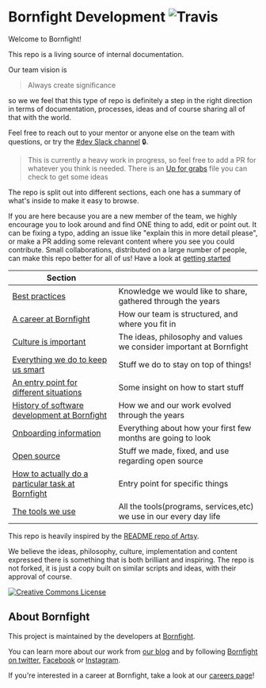 # Bornfight Development ![Travis](https://api.travis-ci.org/bornfight/README.svg?branch=master)

Welcome to Bornfight!

This repo is a living source of internal documentation.

Our team vision is

> Always create significance

so we we feel that this type of repo is definitely a step in the right direction in terms of documentation,
processes, ideas and of course sharing all of that with the world.

Feel free to reach out to your mentor or anyone else on the team with questions, or try the
[#dev Slack channel](https://bornfight.slack.com/messages/general-development) 🔒.

> This is currently a heavy work in progress, so feel free to add a PR for whatever you think is needed. There is
> an [Up for grabs](topics-up-for-grabs.md) file you can check to get some ideas

The repo is split out into different sections, each one has a summary of what's inside to make it easy to browse.

If you are here because you are a new member of the team, we highly encourage you to look around and find ONE thing
to add, edit or point out. It can be fixing a typo, adding an issue like "explain this in more detail please", or
make a PR adding some relevant content where you see you could contribute. Small collaborations, distributed on a
large number of people, can make this repo better for all of us! Have a look at
[getting started](getting-started/first-notes.md)

<!-- prettier-ignore-start -->
<!-- start_toc -->
| Section |  |
|---|---|
| [Best practices](/best-practises#readme) | Knowledge we would like to share, gathered through the years |
| [A career at Bornfight](/careers#readme) | How our team is structured, and where you fit in |
| [Culture is important](/culture#readme) | The ideas, philosophy and values we consider important at Bornfight |
| [Everything we do to keep us smart](/education#readme) | Stuff we do to stay on top of things! |
| [An entry point for different situations](/getting-started#readme) | Some insight on how to start stuff |
| [History of software development at Bornfight](/history#readme) | How we and our work evolved through the years |
| [Onboarding information](/onboarding#readme) | Everything about how your first few months are going to look |
| [Open source](/open-source#readme) | Stuff we made, fixed, and use regarding open source |
| [How to actually do a particular task at Bornfight](/playbooks#readme) | Entry point for specific things |
| [The tools we use](/tools#readme) | All the tools(programs, services,etc) we use in our every day life |
<!-- end_toc -->
<!-- prettier-ignore-end -->

This repo is heavily inspired by the [README repo of Artsy](https://github.com/artsy/README).

We believe the ideas, philosophy, culture, implementation and content expressed there is something that is both
brilliant and inspiring. The repo is not forked, it is just a copy built on similar scripts and ideas, with their
approval of course.

<a rel="license" href="https://creativecommons.org/licenses/by/4.0/"><img alt="Creative Commons License" style="border-width:0" src="https://i.creativecommons.org/l/by/4.0/88x31.png" /></a>

## About Bornfight

This project is maintained by the developers at [Bornfight][footer_website].

You can learn more about our work from [our blog][footer_blog] and by following [Bornfight on
twitter][footer_twitter], [Facebook][footer_facebook] or [Instagram][footer_instagram].

If you're interested in a career at Bornfight, take a look at our [careers page][footer_jobs]!

[footer_website]: https://www.bornfight.com/?utm_source=readmerepo&utm_medium=github&utm_campaign=readmerepo
[footer_facebook]: http://facebook.com/bornfight.company
[footer_instagram]: https://www.instagram.com/bornfight/
[footer_twitter]: https://twitter.com/Bornfight_
[footer_blog]: https://www.bornfight.com/blog/?utm_source=readmerepo&utm_medium=github&utm_campaign=readmerepo
[footer_jobs]: https://www.bornfight.com/careers/?utm_source=readmerepo&utm_medium=github&utm_campaign=readmerepo
